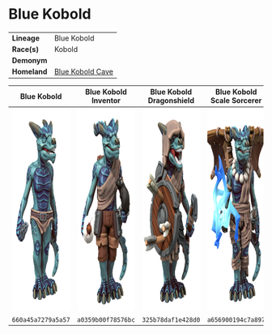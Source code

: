 # Blue Kobold

|||
| --- | --- |
| **Lineage** | Blue Kobold | lineage.1
| **Race(s)** | Kobold |
| **Demonym** | |
| **Homeland** | [Blue Kobold Cave](../places/caves/blue-kobold-cave.md) |

| Blue Kobold | Blue Kobold Inventor | Blue Kobold Dragonshield | Blue Kobold Scale Sorcerer |
|:---:|:---:|:---:|:---:|
| <img src="https://raw.githubusercontent.com/jesskelsall/astarus-images/main/people/portraits/660a45a7279a5a57.png" height="400" /> | <img src="https://raw.githubusercontent.com/jesskelsall/astarus-images/main/people/portraits/a0359b00f78576bc.png" height="400" /> | <img src="https://raw.githubusercontent.com/jesskelsall/astarus-images/main/people/portraits/325b78daf1e428d0.png" height="400" /> | <img src="https://raw.githubusercontent.com/jesskelsall/astarus-images/main/people/portraits/a656900194c7a897.png" height="400" /> |
| `660a45a7279a5a57` | `a0359b00f78576bc` | `325b78daf1e428d0` | `a656900194c7a897` |
